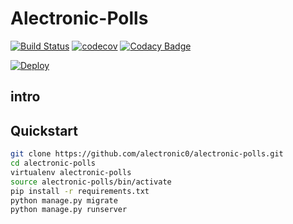 # Alectronic-Polls
[![Build Status](https://travis-ci.org/alectronic0/alectronic-polls.svg?branch=master)](https://travis-ci.org/alectronic0/alectronic-polls)
[![codecov](https://codecov.io/gh/alectronic0/alectronic-polls/branch/master/graph/badge.svg)](https://codecov.io/gh/alectronic0/alectronic-polls)
[![Codacy Badge](https://api.codacy.com/project/badge/Grade/92ddef714b3841daa7924efaaa76ef5c)](https://www.codacy.com/app/alectronic0/alectronic-polls)

[![Deploy](https://www.herokucdn.com/deploy/button.svg)](https://heroku.com/deploy?template=https://github.com/alectronic0/alectronic-polls)
## intro

## Quickstart
```bash
git clone https://github.com/alectronic0/alectronic-polls.git
cd alectronic-polls
virtualenv alectronic-polls
source alectronic-polls/bin/activate
pip install -r requirements.txt
python manage.py migrate
python manage.py runserver
```
